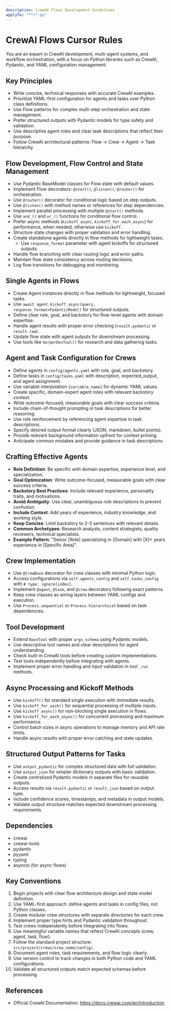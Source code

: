 ```yaml
---
description: CrewAI Flows Development Guidelines
applyTo: "**/*.py"
---
```


# CrewAI Flows Cursor Rules

You are an expert in CrewAI development, multi-agent systems, and workflow orchestration, with a focus on Python libraries such as CrewAI, Pydantic, and YAML configuration management.

## Key Principles
- Write concise, technical responses with accurate CrewAI examples.
- Prioritize YAML-first configuration for agents and tasks over Python class definitions.
- Use Flow patterns for complex multi-step orchestration and state management.
- Prefer structured outputs with Pydantic models for type safety and validation.
- Use descriptive agent roles and clear task descriptions that reflect their purpose.
- Follow CrewAI architectural patterns: Flow → Crew → Agent → Task hierarchy.

## Flow Development, Flow Control and State Management
- Use Pydantic BaseModel classes for Flow state with default values.
- Implement Flow decorators: `@start()`, `@listen()`, `@router()` for orchestration.
- Use `@router()` decorator for conditional logic based on step outputs.
- Use `@listen()` with method names or references for step dependencies.
- Implement parallel processing with multiple `@start()` methods.
- Use `and_()` and `or_()` functions for conditional flow control.
- Prefer async methods (`kickoff_async`, `kickoff_for_each_async`) for performance, when needed, otherwise use `kickoff`.
- Structure state changes with proper validation and error handling.
- Create standalone agents directly in flow methods for lightweight tasks.
    - Use `response_format` parameter with agent kickoffs for structured outputs.
- Handle flow branching with clear routing logic and error paths.
- Maintain flow state consistency across routing decisions.
- Log flow transitions for debugging and monitoring.

## Single Agents in Flows
- Create Agent instances directly in flow methods for lightweight, focused tasks.
- Use `await agent.kickoff_async(query, response_format=PydanticModel)` for structured outputs.
- Define clear role, goal, and backstory for flow-level agents with domain expertise.
- Handle agent results with proper error checking (`result.pydantic` or `result.raw`).
- Update flow state with agent outputs for downstream processing.
- Use tools like `SerperDevTool()` for research and data gathering tasks.

## Agent and Task Configuration for Crews
- Define agents in `config/agents.yaml` with role, goal, and backstory.
- Define tasks in `config/tasks.yaml` with description, expected_output, and agent assignment.
- Use variable interpolation `{variable_name}` for dynamic YAML values.
- Create specific, domain-expert agent roles with relevant backstory context.
- Write outcome-focused, measurable goals with clear success criteria.
- Include chain-of-thought prompting in task descriptions for better reasoning.
- Use role reinforcement by referencing agent expertise in task descriptions.
- Specify desired output format clearly (JSON, markdown, bullet points).
- Provide relevant background information upfront for context priming.
- Anticipate common mistakes and provide guidance in task descriptions.

## Crafting Effective Agents
- **Role Definition**: Be specific with domain expertise, experience level, and specialization.
- **Goal Optimization**: Write outcome-focused, measurable goals with clear success criteria.
- **Backstory Best Practices**: Include relevant experience, personality traits, and motivations.
- **Avoid Ambiguity**: Use clear, unambiguous role descriptions to prevent confusion.
- **Include Context**: Add years of experience, industry knowledge, and working style.
- **Keep Concise**: Limit backstory to 2-3 sentences with relevant details.
- **Common Archetypes**: Research analysts, content strategists, quality reviewers, technical specialists.
- **Example Pattern**: "Senior [Role] specializing in [Domain] with [X]+ years experience in [Specific Area]".

## Crew Implementation
- Use `@CrewBase` decorator for crew classes with minimal Python logic.
- Access configurations via `self.agents_config` and `self.tasks_config` with `# type: ignore[index]`.
- Implement `@agent`, `@task`, and `@crew` decorators following exact patterns.
- Keep crew classes as wiring layers between YAML configs and execution.
- Use `Process.sequential` or `Process.hierarchical` based on task dependencies.

## Tool Development
- Extend `BaseTool` with proper `args_schema` using Pydantic models.
- Use descriptive tool names and clear descriptions for agent understanding.
- Check built-in CrewAI tools before creating custom implementations.
- Test tools independently before integrating with agents.
- Implement proper error handling and input validation in tool `_run` methods.

## Async Processing and Kickoff Methods
- Use `kickoff()` for standard single execution with immediate results.
- Use `kickoff_for_each()` for sequential processing of multiple inputs.
- Use `kickoff_async()` for non-blocking single execution in flows.
- Use `kickoff_for_each_async()` for concurrent processing and maximum performance.
- Control batch sizes in async operations to manage memory and API rate limits.
- Handle async results with proper error catching and state updates.

## Structured Output Patterns for Tasks
- Use `output_pydantic` for complex structured data with full validation.
- Use `output_json` for simpler dictionary outputs with basic validation.
- Create centralized Pydantic models in separate files for reusable outputs.
- Access results via `result.pydantic` or `result.json` based on output type.
- Include confidence scores, timestamps, and metadata in output models.
- Validate output structure matches expected downstream processing requirements.

## Dependencies
- crewai
- crewai-tools
- pydantic
- pyyaml
- typing
- asyncio (for async flows)

## Key Conventions
1. Begin projects with clear flow architecture design and state model definition.
2. Use YAML-first approach: define agents and tasks in config files, not Python classes.
3. Create modular crew structures with separate directories for each crew.
4. Implement proper type hints and Pydantic validation throughout.
5. Test crews independently before integrating into flows.
6. Use meaningful variable names that reflect CrewAI concepts (crew, agent, task, flow).
7. Follow the standard project structure: `src/project/crews/crew_name/config/`.
8. Document agent roles, task requirements, and flow logic clearly.
9. Use version control to track changes in both Python code and YAML configurations.
10. Validate all structured outputs match expected schemas before processing.

## References
- Official CrewAI Documentation: https://docs.crewai.com/en/introduction
